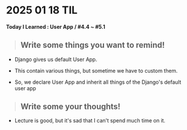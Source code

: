 # **2025 01 18 TIL**

#### Today I Learned : User App / #4.4 ~ #5.1

> ## Write some things you want to remind!

- Django gives us default User App.

- This contain various things, but sometime we have to custom them.

- So, we declare User App and inherit all things of the Django's default user app

> ## Write some your thoughts!

- Lecture is good, but it's sad that I can't spend much time on it.
